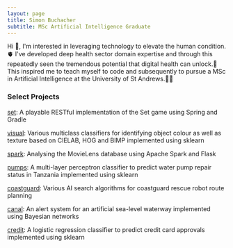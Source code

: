 ```yaml
---
layout: page
title: Simon Buchacher
subtitle: MSc Artificial Intelligence Graduate
---
```


Hi 👋, I'm interested in leveraging technology to elevate the human condition.🫀 I've developed deep health sector domain expertise and through this repeatedly seen the tremendous potential that digital health can unlock.🚀 This inspired me to teach myself to code and subsequently to pursue a MSc in Artificial Intelligence at the University of St Andrews.👨‍🏫

### Select Projects

[set](https://github.com/buchacher/set): A playable RESTful implementation of the Set game using Spring and Gradle

[visual](https://github.com/buchacher/visual): Various multiclass classifiers for identifying object colour as well as texture based on CIELAB, HOG and BIMP implemented using sklearn

[spark](https://github.com/buchacher/spark): Analysing the MovieLens database using Apache Spark and Flask

[pumps](https://github.com/buchacher/pumps): A multi-layer perceptron classifier to predict water pump repair status in Tanzania implemented using sklearn

[coastguard](https://github.com/buchacher/coastguard): Various AI search algorithms for coastguard rescue robot route planning

[canal](https://github.com/buchacher/canal): An alert system for an artificial sea-level waterway implemented using Bayesian networks

[credit](https://github.com/buchacher/credit): A logistic regression classifier to predict credit card approvals implemented using sklearn
